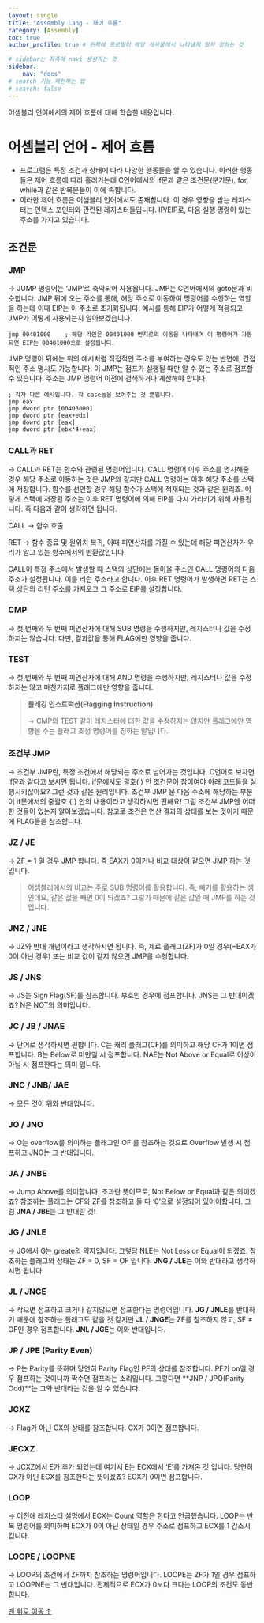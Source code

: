 ```yaml
---
layout: single
title: "Assembly Lang - 제어 흐름"
category: [Assembly]
toc: true
author_profile: true # 왼쪽에 프로필이 해당 게시물에서 나타낼지 말지 정하는 것

# sidebar는 좌측에 navi 생성하는 것
sidebar:
    nav: "docs"
# search 기능 제한하는 법
# search: false
---
```

어셈블리 언어에서의 제어 흐름에 대해 학습한 내용입니다.

# 어셈블리 언어 - 제어 흐름

- 프로그램은 특정 조건과 상태에 따라 다양한 행동들을 할 수 있습니다.  이러한 행동들은 제어 흐름에 따라 흘러가는데 C언어에서의 if문과 같은 조건문(분기문), for, while과 같은 반복문들이 이에 속합니다.
- 이러한 제어 흐름은 어셈블리 언어에서도 존재합니다. 이 경우 영향을 받는 레지스터는 인덱스 포인터와 관련된 레지스터들입니다. IP/EIP로, 다음 실행 명령이 있는 주소를 가지고 있습니다.

## 조건문

### JMP

→ JUMP 명령어는 ‘JMP’로 축약되어 사용됩니다. JMP는 C언어에서의 goto문과 비슷합니다. JMP 뒤에 오는 주소를 통해, 해당 주소로 이동하여 명령어를 수행하는 역할을 하는데 이때 EIP는 이 주소로 초기화됩니다. 예시를 통해 EIP가 어떻게 적용되고 JMP가 어떻게 사용되는지 알아보겠습니다.

```wasm
jmp 00401000    ; 해당 라인은 00401000 번지로의 이동을 나타내며 이 명령어가 가동되면 EIP는 00401000으로 설정됩니다. 
```

 JMP 명령어 뒤에는 위의 예시처럼 직접적인 주소를 부여하는 경우도 있는 반면에, 간접적인 주소 명시도 가능합니다. 이 JMP는 점프가 실행될 때만 알 수 있는 주소로 점프할 수 있습니다. 주소는 JMP 명령어 이전에 검색하거나 계산해야 합니다.

```wasm
; 각자 다른 예시입니다. 각 case들을 보여주는 것 뿐입니다.
jmp eax
jmp dword ptr [00403000]
jmp dword ptr [eax+edx]
jmp dowrd ptr [eax]
jmp dword ptr [ebx*4+eax]
```

### CALL과 RET

→ CALL과 RET는 함수와 관련된 명령어입니다. CALL 명령어 이후 주소를 명시해줄 경우 해당 주소로 이동하는 것은 JMP와 같지만 CALL 명령어는 이후 해당 주소를 스택에 저장합니다. 함수를 선언할 경우 해당 함수가 스택에 적재되는 것과 같은 원리죠. 이렇게 스택에 저장된 주소는 이후 RET 명령어에 의해 EIP를 다시 가리키기 위해 사용됩니다. 즉 다음과 같이 생각하면 됩니다.

CALL → 함수 호출

RET   → 함수 종료 및 원위치 복귀, 이때 피연산자를 가질 수 있는데 해당 피연산자가 우리가 알고 있는 함수에서의 반환값입니다.

 CALL이 특정 주소에서 발생할 때 스택의 상단에는 돌아올 주소인 CALL 명령어의 다음 주소가 설정됩니다. 이를 리턴 주소라고 합니다. 이후 RET 명령어가 발생하면 RET는 스택 상단의 리턴 주소를 가져오고 그 주소로 EIP를 설정합니다. 

### CMP

→ 첫 번째와 두 번째 피연산자에 대해 SUB 명령을 수행하지만, 레지스터나 값을 수정하지는 않습니다. 다만, 결과값을 통해 FLAG에만 영향을 줍니다.

### TEST

→ 첫 번째와 두 번째 피연산자에 대해 AND 명령을 수행하지만, 레지스터나 값을 수정하지는 않고 마찬가지로 플래그에만 영향을 줍니다.

> **플래깅 인스트럭션(Flagging Instruction)**
> 
> 
> 
> → CMP와 TEST 같이 레지스터에 대한 값을 수정하지는 않지만 플래그에만 영향을 주는 플래그 조정 명령어를 칭하는 말입니다. 
> 

### 조건부 JMP

→ 조건부 JMP란, 특정 조건에서 해당되는 주소로 넘어가는 것입니다. C언어로 보자면 if문과 같다고 보시면 됩니다. if문에서도 괄호( ) 안 조건문이 참이여야 아래 코드들을 실행시키잖아요? 그런 것과 같은 원리입니다. 조건부 JMP 문 다음 주소에 해당하는 부분이 if문에서의  중괄호 { } 안의 내용이라고 생각하시면 편해요! 그럼 조건부 JMP엔 어떠한 것들이 있는지 알아보겠습니다.  참고로 조건은 연산 결과의 상태를 보는 것이기 때문에 FLAG들을 참조합니다.

### JZ / JE

→ ZF = 1 일 경우 JMP 합니다. 즉 EAX가 0이거나 비교 대상이 같으면 JMP 하는 것입니다.

> 어셈블리에서의 비교는 주로 SUB 명령어를 활용합니다. 즉, 빼기를 활용하는 셈인데요, 같은 값을 빼면 0이 되겠죠? 그렇기 때문에 같은 값일 때 JMP를 하는 것입니다.
> 

### JNZ / JNE

→ JZ와 반대 개념이라고 생각하시면 됩니다. 즉, 제로 플래그(ZF)가 0일 경우(=EAX가 0이 아닌 경우) 또는 비교 값이 같지 않으면 JMP를 수행합니다.

### JS / JNS

→ JS는 Sign Flag(SF)를 참조합니다. 부호인 경우에 점프합니다. JNS는 그 반대이겠죠? N은 NOT의 의미입니다.

### JC / JB / JNAE

→ 단어로 생각하시면 편합니다. C는 캐리 플래그(CF)를 의미하고 해당 CF가 1이면 점프합니다. B는 Below로 미만일 시 점프합니다. NAE는 Not Above or Equal로 이상이 아닐 시 점프한다는 의미 입니다.

### JNC / JNB/ JAE

→ 모든 것이 위와 반대입니다.

### JO / JNO

→ O는 overflow를 의미하는 플래그인 OF 를 참조하는 것으로 Overflow 발생 시 점프하고  JNO는 그 반대입니다.

### JA / JNBE

→ Jump Above를 의미합니다. 초과란 뜻이므로, Not Below or Equal과 같은 의미겠죠? 참조하는 플래그는 CF와 ZF를 참조하고 둘 다 ‘0’으로 설정되어 있어야합니다. 그럼 **JNA / JBE**는 그 반대란 것!

### JG / JNLE

→ JG에서 G는 greate의 약자입니다. 그렇담 NLE는 Not Less or Equal이 되겠죠. 참조하는 플래그와 상태는 ZF = 0, SF = OF 입니다. **JNG / JLE**는 이와 반대라고 생각하시면 됩니다.

### JL / JNGE

→ 작으면 점프하고 크거나 같지않으면 점프한다는 명령어입니다. **JG / JNLE**를 반대하기 때문에 참조하는 플래그도 같을 것 같지만 **JL / JNGE**는 ZF를 참조하지 않고, SF ≠ OF인 경우 점프합니다.  **JNL / JGE**는 이와 반대입니다.

### JP / JPE (Parity Even)

→ P는 Parity를 뜻하며 당연히 Parity Flag인 PF의 상태를 참조합니다. PF가 on일 경우 점프하는 것이니까 짝수면 점프라는 소리입니다. 그렇다면 **JNP / JPO(Parity Odd)**는 그와 반대라는 것을 알 수 있습니다.

### JCXZ

→ Flag가 아닌 CX의 상태를 참조합니다. CX가 0이면 점프합니다.

### JECXZ

→ JCXZ에서 E가 추가 되었는데 여기서 E는 ECX에서 ‘E’를 가져온 것 입니다. 당연히 CX가 아닌 ECX를 참조한다는 뜻이겠죠? ECX가 0이면 점프합니다.

### LOOP

→ 이전에 레지스터 설명에서 ECX는 Count 역할은 한다고 언급했습니다. LOOP는 반복 명령어를 의미하며 ECX가 0이 아닌 상태일 경우 주소로 점프하고 ECX를 1 감소시킵니다.

### LOOPE / LOOPNE

→ LOOP의 조건에서 ZF까지 참조하는 명령어입니다. LOOPE는 ZF가 1일 경우 점프하고 LOOPNE는 그 반대입니다. 전제적으로 ECX가 0보다 크다는 LOOP의 조건도 동반합니다.

<a href="#page-title" class="back-to-top">맨 위로 이동 &uarr;</a>